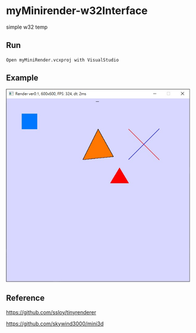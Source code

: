 # myMinirender-w32Interface
simple w32 temp

## Run

`Open myMiniRender.vcxproj with VisualStudio`

## Example

![img](./img/example.jpg)

## Reference
https://github.com/ssloy/tinyrenderer

https://github.com/skywind3000/mini3d
